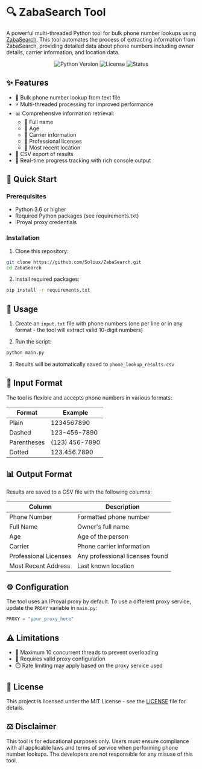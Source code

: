 # 🔍 ZabaSearch Tool

A powerful multi-threaded Python tool for bulk phone number lookups using [ZabaSearch](http://zabasearch.com). This tool automates the process of extracting information from ZabaSearch, providing detailed data about phone numbers including owner details, carrier information, and location data.

<div align="center">

![Python Version](https://img.shields.io/badge/python-3.6%2B-blue)
![License](https://img.shields.io/badge/license-MIT-green)
![Status](https://img.shields.io/badge/status-active-success)

</div>

## ✨ Features

- 📱 Bulk phone number lookup from text file
- ⚡ Multi-threaded processing for improved performance
- 📊 Comprehensive information retrieval:
  - 👤 Full name
  - 📅 Age
  - 📡 Carrier information
  - 📜 Professional licenses
  - 📍 Most recent location
- 📁 CSV export of results
- 🎯 Real-time progress tracking with rich console output

## 🚀 Quick Start

### Prerequisites

- Python 3.6 or higher
- Required Python packages (see requirements.txt)
- IProyal proxy credentials

### Installation

1. Clone this repository:
```bash
git clone https://github.com/Soliux/ZabaSearch.git
cd ZabaSearch
```

2. Install required packages:
```bash
pip install -r requirements.txt
```

## 📖 Usage

1. Create an `input.txt` file with phone numbers (one per line or in any format - the tool will extract valid 10-digit numbers)

2. Run the script:
```bash
python main.py
```

3. Results will be automatically saved to `phone_lookup_results.csv`

## 📝 Input Format

The tool is flexible and accepts phone numbers in various formats:

Format | Example
-------|--------
Plain | 1234567890
Dashed | 123-456-7890
Parentheses | (123) 456-7890
Dotted | 123.456.7890

## 📊 Output Format

Results are saved to a CSV file with the following columns:

Column | Description
-------|------------
Phone Number | Formatted phone number
Full Name | Owner's full name
Age | Age of the person
Carrier | Phone carrier information
Professional Licenses | Any professional licenses found
Most Recent Address | Last known location

## ⚙️ Configuration

The tool uses an IProyal proxy by default. To use a different proxy service, update the `PROXY` variable in `main.py`:

```python
PROXY = "your_proxy_here"
```

## ⚠️ Limitations

- 🔄 Maximum 10 concurrent threads to prevent overloading
- 🔑 Requires valid proxy configuration
- ⏱️ Rate limiting may apply based on the proxy service used

## 📄 License

This project is licensed under the MIT License - see the [LICENSE](LICENSE) file for details.

## ⚖️ Disclaimer

This tool is for educational purposes only. Users must ensure compliance with all applicable laws and terms of service when performing phone number lookups. The developers are not responsible for any misuse of this tool.